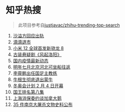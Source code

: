 # 知乎热搜

> 此项目参考自[justjavac/zhihu-trending-top-search](https://github.com/justjavac/zhihu-trending-top-search/blob/main/utils.ts)

<!-- BEGIN -->
  <!-- 最后更新时间:Fri Dec 03 2021 07:11:27 GMT+0000 (Coordinated Universal Time) -->
  1. [沙溢方回应出轨](https://www.zhihu.com/search?q=沙溢)
1. [滴滴退市](https://www.zhihu.com/search?q=滴滴)
1. [小米 12 全球首发新骁龙 8](https://www.zhihu.com/search?q=小米12)
1. [古装悬疑剧《风起洛阳》](https://www.zhihu.com/search?q=风起洛阳)
1. [国内疫情最新动态](https://www.zhihu.com/search?q=疫情)
1. [明年七月北京河北可坐船往返](https://www.zhihu.com/search?q=北京河北)
1. [李霄鹏出任国足主教练](https://www.zhihu.com/search?q=李霄鹏)
1. [牛根生彻底退出蒙牛](https://www.zhihu.com/search?q=牛根生)
1. [冬奥会计划 2 月 4 日开幕 ](https://www.zhihu.com/search?q=冬奥会开幕)
1. [国王排名第八集](https://www.zhihu.com/search?q=国王排名)
1. [上海消保委约谈加拿大鹅](https://www.zhihu.com/search?q=加拿大鹅)
1. [35 件南京大屠杀文物史料公布](https://www.zhihu.com/search?q=南京大屠杀)
  <!-- END -->